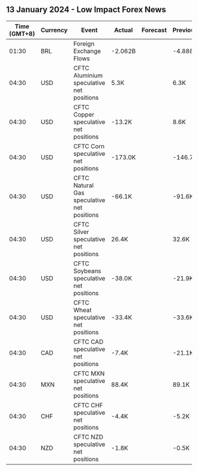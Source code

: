 ## 13 January 2024 - Low Impact Forex News

| Time (GMT+8) | Currency | Event | Actual | Forecast | Previous |
|------|----------|-------|--------|----------|----------|
| 01:30 | BRL | Foreign Exchange Flows | -2.062B |  | -4.888B |
| 04:30 | USD | CFTC Aluminium speculative net positions | 5.3K |  | 6.3K |
| 04:30 | USD | CFTC Copper speculative net positions | -13.2K |  | 8.6K |
| 04:30 | USD | CFTC Corn speculative net positions | -173.0K |  | -146.7K |
| 04:30 | USD | CFTC Natural Gas speculative net positions | -66.1K |  | -91.6K |
| 04:30 | USD | CFTC Silver speculative net positions | 26.4K |  | 32.6K |
| 04:30 | USD | CFTC Soybeans speculative net positions | -38.0K |  | -21.9K |
| 04:30 | USD | CFTC Wheat speculative net positions | -33.4K |  | -33.6K |
| 04:30 | CAD | CFTC CAD speculative net positions | -7.4K |  | -21.1K |
| 04:30 | MXN | CFTC MXN speculative net positions | 88.4K |  | 89.1K |
| 04:30 | CHF | CFTC CHF speculative net positions | -4.4K |  | -5.2K |
| 04:30 | NZD | CFTC NZD speculative net positions | -1.8K |  | -0.5K |
